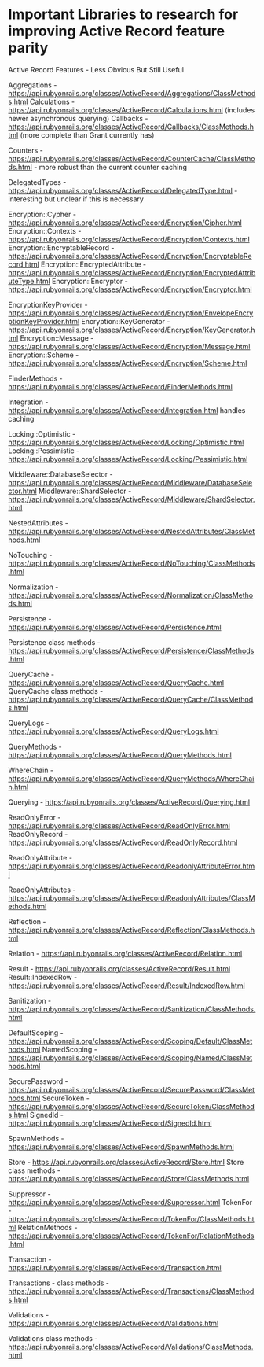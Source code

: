 # Important Libraries to research for improving Active Record feature parity

Active Record Features - Less Obvious But Still Useful

Aggregations - https://api.rubyonrails.org/classes/ActiveRecord/Aggregations/ClassMethods.html
Calculations - https://api.rubyonrails.org/classes/ActiveRecord/Calculations.html (includes newer asynchronous querying)
Callbacks - https://api.rubyonrails.org/classes/ActiveRecord/Callbacks/ClassMethods.html (more complete than Grant currently has)

Counters - https://api.rubyonrails.org/classes/ActiveRecord/CounterCache/ClassMethods.html - more robust than the current counter caching

DelegatedTypes - https://api.rubyonrails.org/classes/ActiveRecord/DelegatedType.html - interesting but unclear if this is necessary

Encryption::Cypher - https://api.rubyonrails.org/classes/ActiveRecord/Encryption/Cipher.html 
Encryption::Contexts - https://api.rubyonrails.org/classes/ActiveRecord/Encryption/Contexts.html 
Encryption::EncryptableRecord - https://api.rubyonrails.org/classes/ActiveRecord/Encryption/EncryptableRecord.html 
Encryption::EncryptedAttribute - https://api.rubyonrails.org/classes/ActiveRecord/Encryption/EncryptedAttributeType.html 
Encryption::Encryptor - https://api.rubyonrails.org/classes/ActiveRecord/Encryption/Encryptor.html 

EncryptionKeyProvider - https://api.rubyonrails.org/classes/ActiveRecord/Encryption/EnvelopeEncryptionKeyProvider.html 
Encryption::KeyGenerator - https://api.rubyonrails.org/classes/ActiveRecord/Encryption/KeyGenerator.html 
Encryption::Message - https://api.rubyonrails.org/classes/ActiveRecord/Encryption/Message.html 
Encryption::Scheme - https://api.rubyonrails.org/classes/ActiveRecord/Encryption/Scheme.html 

FinderMethods - https://api.rubyonrails.org/classes/ActiveRecord/FinderMethods.html 

Integration - https://api.rubyonrails.org/classes/ActiveRecord/Integration.html handles caching

Locking::Optimistic - https://api.rubyonrails.org/classes/ActiveRecord/Locking/Optimistic.html 
Locking::Pessimistic - https://api.rubyonrails.org/classes/ActiveRecord/Locking/Pessimistic.html 

Middleware::DatabaseSelector - https://api.rubyonrails.org/classes/ActiveRecord/Middleware/DatabaseSelector.html 
Middleware::ShardSelector - https://api.rubyonrails.org/classes/ActiveRecord/Middleware/ShardSelector.html 

NestedAttributes - https://api.rubyonrails.org/classes/ActiveRecord/NestedAttributes/ClassMethods.html 

NoTouching - https://api.rubyonrails.org/classes/ActiveRecord/NoTouching/ClassMethods.html

Normalization - https://api.rubyonrails.org/classes/ActiveRecord/Normalization/ClassMethods.html 

Persistence - https://api.rubyonrails.org/classes/ActiveRecord/Persistence.html 

Persistence class methods - https://api.rubyonrails.org/classes/ActiveRecord/Persistence/ClassMethods.html 

QueryCache - https://api.rubyonrails.org/classes/ActiveRecord/QueryCache.html 
QueryCache class methods - https://api.rubyonrails.org/classes/ActiveRecord/QueryCache/ClassMethods.html 

QueryLogs - https://api.rubyonrails.org/classes/ActiveRecord/QueryLogs.html 

QueryMethods - https://api.rubyonrails.org/classes/ActiveRecord/QueryMethods.html 

WhereChain - https://api.rubyonrails.org/classes/ActiveRecord/QueryMethods/WhereChain.html 

Querying - https://api.rubyonrails.org/classes/ActiveRecord/Querying.html 

ReadOnlyError - https://api.rubyonrails.org/classes/ActiveRecord/ReadOnlyError.html
ReadOnlyRecord - https://api.rubyonrails.org/classes/ActiveRecord/ReadOnlyRecord.html 

ReadOnlyAttribute - https://api.rubyonrails.org/classes/ActiveRecord/ReadonlyAttributeError.html 

ReadOnlyAttributes - https://api.rubyonrails.org/classes/ActiveRecord/ReadonlyAttributes/ClassMethods.html 

Reflection - https://api.rubyonrails.org/classes/ActiveRecord/Reflection/ClassMethods.html 

Relation - https://api.rubyonrails.org/classes/ActiveRecord/Relation.html 

Result - https://api.rubyonrails.org/classes/ActiveRecord/Result.html
Result::IndexedRow - https://api.rubyonrails.org/classes/ActiveRecord/Result/IndexedRow.html 

Sanitization - https://api.rubyonrails.org/classes/ActiveRecord/Sanitization/ClassMethods.html 

DefaultScoping - https://api.rubyonrails.org/classes/ActiveRecord/Scoping/Default/ClassMethods.html 
NamedScoping - https://api.rubyonrails.org/classes/ActiveRecord/Scoping/Named/ClassMethods.html 

SecurePassword - https://api.rubyonrails.org/classes/ActiveRecord/SecurePassword/ClassMethods.html 
SecureToken - https://api.rubyonrails.org/classes/ActiveRecord/SecureToken/ClassMethods.html
SignedId - https://api.rubyonrails.org/classes/ActiveRecord/SignedId.html 

SpawnMethods - https://api.rubyonrails.org/classes/ActiveRecord/SpawnMethods.html 

Store - https://api.rubyonrails.org/classes/ActiveRecord/Store.html
Store class methods - https://api.rubyonrails.org/classes/ActiveRecord/Store/ClassMethods.html

Suppressor - https://api.rubyonrails.org/classes/ActiveRecord/Suppressor.html 
TokenFor - https://api.rubyonrails.org/classes/ActiveRecord/TokenFor/ClassMethods.html 
RelationMethods - https://api.rubyonrails.org/classes/ActiveRecord/TokenFor/RelationMethods.html

Transaction - https://api.rubyonrails.org/classes/ActiveRecord/Transaction.html

Transactions - class methods - https://api.rubyonrails.org/classes/ActiveRecord/Transactions/ClassMethods.html 

Validations - https://api.rubyonrails.org/classes/ActiveRecord/Validations.html

Validations class methods - https://api.rubyonrails.org/classes/ActiveRecord/Validations/ClassMethods.html
